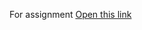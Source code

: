 For assignment
[Open this link]("https://www.javatpoint.com/difference-between-stringbuffer-and-stringbuilder")
